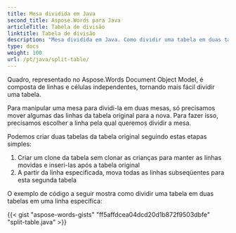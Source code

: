 ```yaml
---
title: Mesa dividida em Java
second_title: Aspose.Words para Java
articleTitle: Tabela de divisão
linktitle: Tabela de divisão
description: "Mesa dividida em Java. Como dividir uma tabela em duas tabelas separadas Java."
type: docs
weight: 100
url: /pt/java/split-table/
---
```


Quadro, representado no Aspose.Words Document Object Model, é composta de linhas e células independentes, tornando mais fácil dividir uma tabela.

Para manipular uma mesa para dividi-la em duas mesas, só precisamos mover algumas das linhas da tabela original para a nova. Para fazer isso, precisamos escolher a linha pela qual queremos dividir a mesa.

Podemos criar duas tabelas da tabela original seguindo estas etapas simples:

1. Criar um clone da tabela sem clonar as crianças para manter as linhas movidas e inseri-las após a tabela original
2. A partir da linha especificada, mova todas as linhas subseqüentes para esta segunda tabela

O exemplo de código a seguir mostra como dividir uma tabela em duas tabelas em uma linha específica:

{{< gist "aspose-words-gists" "ff5affdcea04dcd20d1b872f9503dbfe" "split-table.java" >}}
